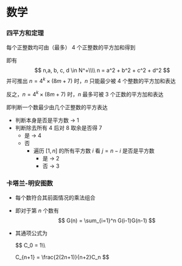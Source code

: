 # 数学



### 四平方和定理

每个正整数均可由（最多） 4 个正整数的平方加和得到

即有
$$
n,a, b, c, d \in N^+\\\\
n = a^2 + b^2 + c^2 + d^2
$$
并可推出 $n = 4^k \times (8m + 7)$ 时，$n$ 只能最少被 4 个整数的平方加和表达

反之，$n = 4^k \times (8m + 7)$ 时，$n$ 最多可被 3 个正数的平方加和表达

即判断一个数最少由几个正整数的平方表达

- 判断本身是否是平方数 $\rightarrow$ 1 
- 判断除去所有 4 后对 8 取余是否得 7
  - 是  $\rightarrow$ 4
  - 否
    - 遍历 $[1, n]$ 的所有平方数 $i$ 看 $j=n-i$ 是否是平方数
      - 是  $\rightarrow$ 2
      - 否  $\rightarrow$ 3





### 卡塔兰-明安图数

- 每个数符合其前面情况的乘法组合

- 即对于第 $n$ 个数有
  $$
  G(n) = \sum_{i=1}^n G(i-1)G(n-1)
  $$

- 其通项公式为

  
  $$
  C_0 = 1\\\\
  
  C_{n+1} = \frac{2(2n+1)}{n+2}C_n
  $$
  
